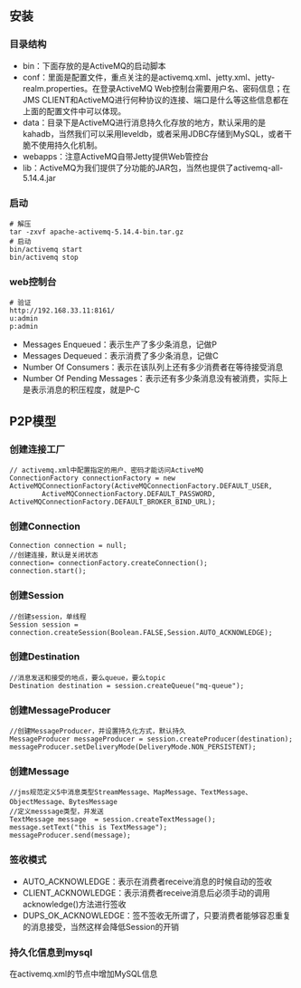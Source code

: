 
## 安装

### 目录结构

* bin：下面存放的是ActiveMQ的启动脚本
* conf：里面是配置文件，重点关注的是activemq.xml、jetty.xml、jetty-realm.properties。在登录ActiveMQ Web控制台需要用户名、密码信息；在JMS CLIENT和ActiveMQ进行何种协议的连接、端口是什么等这些信息都在上面的配置文件中可以体现。
* data：目录下是ActiveMQ进行消息持久化存放的地方，默认采用的是kahadb，当然我们可以采用leveldb，或者采用JDBC存储到MySQL，或者干脆不使用持久化机制。
* webapps：注意ActiveMQ自带Jetty提供Web管控台
* lib：ActiveMQ为我们提供了分功能的JAR包，当然也提供了activemq-all-5.14.4.jar

### 启动
	# 解压
	tar -zxvf apache-activemq-5.14.4-bin.tar.gz 
	# 启动
	bin/activemq start
	bin/activemq stop


### web控制台
	# 验证
	http://192.168.33.11:8161/
	u:admin
	p:admin

* Messages Enqueued：表示生产了多少条消息，记做P
* Messages Dequeued：表示消费了多少条消息，记做C
* Number Of Consumers：表示在该队列上还有多少消费者在等待接受消息
* Number Of Pending Messages：表示还有多少条消息没有被消费，实际上是表示消息的积压程度，就是P-C

## P2P模型
### 创建连接工厂
	// activemq.xml中配置指定的用户、密码才能访问ActiveMQ
	ConnectionFactory connectionFactory = new ActiveMQConnectionFactory(ActiveMQConnectionFactory.DEFAULT_USER,
			ActiveMQConnectionFactory.DEFAULT_PASSWORD, ActiveMQConnectionFactory.DEFAULT_BROKER_BIND_URL);

### 创建Connection

	Connection connection = null;
	//创建连接，默认是关闭状态
	connection= connectionFactory.createConnection();
	connection.start();

### 创建Session
	//创建session，单线程
	Session session = connection.createSession(Boolean.FALSE,Session.AUTO_ACKNOWLEDGE);

### 创建Destination
	//消息发送和接受的地点，要么queue，要么topic
	Destination destination = session.createQueue("mq-queue");

### 创建MessageProducer
	//创建MessageProducer，并设置持久化方式，默认持久
	MessageProducer messageProducer = session.createProducer(destination);
	messageProducer.setDeliveryMode(DeliveryMode.NON_PERSISTENT);

### 创建Message
	//jms规范定义5中消息类型StreamMessage、MapMessage、TextMessage、ObjectMessage、BytesMessage
	//定义messsage类型，并发送
	TextMessage message  = session.createTextMessage();
	message.setText("this is TextMessage");
	messageProducer.send(message);

### 签收模式
* AUTO_ACKNOWLEDGE：表示在消费者receive消息的时候自动的签收
* CLIENT_ACKNOWLEDGE：表示消费者receive消息后必须手动的调用acknowledge()方法进行签收
* DUPS_OK_ACKNOWLEDGE：签不签收无所谓了，只要消费者能够容忍重复的消息接受，当然这样会降低Session的开销

### 持久化信息到mysql
在activemq.xml的<broker>节点中增加MySQL信息